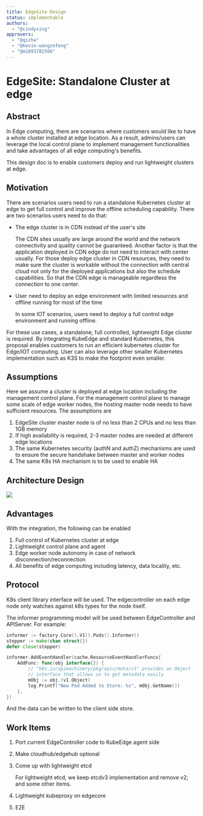 ```yaml
---
title: EdgeSite Design
status: implementable
authors:
  - "@cindyxing"
approvers:
  - "@qizha"
  - "@kevin-wangzefeng"
  - "@m1093782566"
---
```

# EdgeSite: Standalone Cluster at edge

## Abstract
In Edge computing, there are scenarios where customers would like to have a whole cluster installed at edge location. As a result,
admins/users can leverage the local control plane to implement management functionalities and take advantages of all edge computing's benefits.

This design doc is to enable customers deploy and run lightweight clusters at edge.

## Motivation
There are scenarios users need to run a standalone Kubernetes cluster at edge to get full control and improve the offline scheduling capability. There are two scenarios users need to do that:

* The edge cluster is in CDN instead of the user's site

  The CDN sites usually are large around the world and the network connectivity and quality cannot be guaranteed. Another factor is that the application deployed in CDN edge do not need to interact with center usually. For those deploy edge cluster in CDN resources, they need to make sure the cluster is workable without the connection with central cloud not only for the deployed applications but also the schedule capabilities. So that the CDN edge is manageable regardless the connection to one center.

* User need to deploy an edge environment with limited resources and offline running for most of the time

  In some IOT scenarios, users need to deploy a full control edge environment and running offline.

For these use cases, a standalone, full controlled, lightweight Edge cluster is required.
By integrating KubeEdge and standard Kubernetes, this proposal enables customers to run an efficient kubernetes cluster for Edge/IOT computing. User can also leverage other smaller Kubernetes implementation such as K3S to make the footprint even smaller.

## Assumptions
Here we assume a cluster is deployed at edge location including the management control plane.
For the management control plane to manage some scale of edge worker nodes, the hosting master node needs to have sufficient resources.
The assumptions are
1. EdgeSite cluster master node is of no less than 2 CPUs and no less than 1GB memory
2. If high availability is required, 2-3 master nodes are needed at different edge locations
3. The same Kubernetes security (authN and authZ) mechanisms are used to ensure the secure handshake between master and worker nodes
4. The same K8s HA mechanism is to be used to enable HA

## Architecture Design
<img src="../images/edgesite/EdgeSite_arch.PNG"/>

## Advantages
With the integration, the following can be enabled

1. Full control of Kubernetes cluster at edge
2. Lightweight control plane and agent
3. Edge worker node autonomy in case of network disconnection/reconnection
4. All benefits of edge computing including latency, data locality, etc.

## Protocol
K8s client library interface will be used. The edgecontroller on each edge node only watches against k8s types for the node itself.

The informer programming model will be used between EdgeController and APIServer.
For example:

```go
informer := factory.Core().V1().Pods().Informer()
stopper := make(chan struct{})
defer close(stopper)

informer.AddEventHandler(cache.ResourceEventHandlerFuncs{
    AddFunc: func(obj interface{}) {
        // "k8s.io/apimachinery/pkg/apis/meta/v1" provides an Object
        // interface that allows us to get metadata easily
        mObj := obj.(v1.Object)
        log.Printf("New Pod Added to Store: %s", mObj.GetName())
    },
})
```

And the data can be written to the client side store.

## Work Items
1. Port current EdgeController code to KubeEdge agent side
2. Make cloudhub/edgehub optional
3. Come up with lightweight etcd

   For lightweight etcd, we keep etcdv3 implementation and remove v2; and some other items.

4. Lightweight kubeproxy on edgecore
5. E2E


